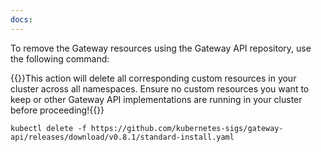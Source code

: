 ```yaml
---
docs:
---
```


To remove the Gateway resources using the Gateway API repository, use the following command:

   {{<warning>}}This action will delete all corresponding custom resources in your cluster across all namespaces. Ensure no custom resources you want to keep or other Gateway API implementations are running in your cluster before proceeding!{{</warning>}}

   ```shell
   kubectl delete -f https://github.com/kubernetes-sigs/gateway-api/releases/download/v0.8.1/standard-install.yaml
   ```
